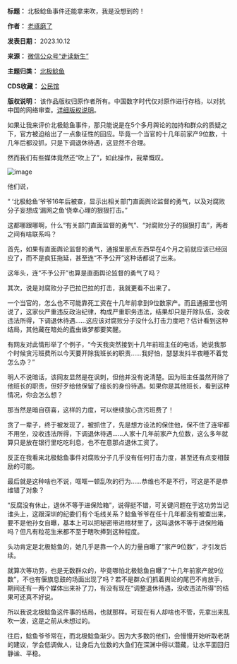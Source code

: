 

**标题：** 北极鲶鱼事件还能拿来吹，我是没想到的！  

**作者：** [老琢磨了](https://chinadigitaltimes.net/space/走读新生)  

**发表日期：** 2023.10.12  

**来源：** [微信公众号“走读新生”](https://web.archive.org/web/https://mp.weixin.qq.com/s/yN4vgmwy2eWrFTfYoEdRoA)  

**主题归类：** [北极鲶鱼](https://chinadigitaltimes.net/space/北极鲶鱼)  

**CDS收藏：** [公民馆](https://chinadigitaltimes.net/space/%E5%85%AC%E6%B0%91%E9%A6%86)  

**版权说明：** 该作品版权归原作者所有。中国数字时代仅对原作进行存档，以对抗中国的网络审查。[详细版权说明](https://chinadigitaltimes.net/chinese/copyright)。


如果让我来评价北极鲶鱼事件，那只能说是在5个多月舆论的加持和群众的质疑之下，官方被迫给出了一点象征性的回应。毕竟一个当官的十几年前家产9位数，十几年后都没抓，只是下调退休待遇，这显然不合理。


然而我们有些媒体竟然还“吹上了”，如此操作，我辈慨叹。


![image](https://chinadigitaltimes.net/chinese/files/2023/10/post-701099-6529aec8c8c92.png)


他们说，


“ ‘北极鲶鱼’爷爷16年后被查，显示出相关部门直面舆论监督的勇气，以及对腐败分子妄想成‘漏网之鱼’侥幸心理的狠狠打击。”


这都哪跟哪啊，什么“有关部门直面监督的勇气”、“对腐败分子的狠狠打击”，两者之间有啥联系吗？


首先，如果有直面舆论监督的勇气，通报里那点东西早在4个月之前就应该已经回应了，而不是疯狂拖延，甚至连“不予公开”这种话都说了出来。


这年头，连“不予公开”也算是直面舆论监督的勇气了吗？


其次，说是对腐败分子巴拉巴拉的打击，我就更看不出来了。


一个当官的，怎么也不可能靠死工资在十几年前拿到9位数家产。而且通报里也明说了，这家伙严重违反政治纪律，构成严重职务违法，结果却只是开除队伍，没收违法所得，下调退休待遇……这应该对腐败分子没什么打击力度吧？估计看到这种结局，其他藏在暗处的蠹虫做梦都要笑醒。


有网友对此情形举了个例子，“今天我突然接到十几年前班主任的电话，她说我那个时候贪污班费所以今天要开除我班长的职责……我好怕，瑟瑟发抖半夜睡不着觉怎么办？”


明人不说暗话，该网友显然是在讽刺，但他并没有说清楚。因为班主任虽然开除了他班长的职责，但好歹给他保留了组长的身份待遇。如果你是其他班长，看到这种情况，你会怎么想？


那当然是暗自窃喜，这样的力度，可以继续放心贪污班费了！


贪了一辈子，终于被发现了，被抓住了，先是想方设法的保住他，保不住了连牢都不用坐，没收违法所得，下调退休待遇……人家十几年前家产九位数，这么多年就算只是放在银行里吃吃利息，也不在意那点退休工资了。


反正在我看来北极鲶鱼事件对腐败分子几乎没有任何打击力度，甚至还有点变相鼓励的可能。


最后就是这种啥也不说，哐哐一顿乱吹的行为……恭维也不是不行，可这是不是恭维错了对象？


“反腐没有休止，退休不等于进保险箱”，说得挺不错，可关键问题在于这功劳当记谁头上，这跟深圳的纪委们有个毛线关系？鲶鱼爷爷在任十几年都没有被查出来，要不是他孙女自曝，基本上可以把秘密带进棺材里了，这叫退休不等于进保险箱吗？但凡有粒花生米都不至于瞎吹捧到这种程度。


头功肯定是北极鲶鱼的，她几乎是靠一个人的力量自曝了“家产9位数”，才引发后续。


就算次等功劳，也是无数群众的，毕竟哪怕北极鲶鱼自曝了“十几年前家产就9位数”，不也有偃旗息鼓的场面出现了吗？若不是群众们抓着舆论的尾巴不肯放手，期间还有一两个媒体出来补了刀，有没有现在“调整退休待遇，没收违法所得”的结果可还真不好说。


所以我说北极鲶鱼这件事的结局，也就那样。可现在有人却啥也不管，先拿出来乱吹一波，这是之前从未想过的。


往后，鲶鱼爷爷常在，而北极鲶鱼渐少。因为大多数的他们，会慢慢开始听取老胡的建议，学会低调做人，让身后九位数的大鱼们在深渊中得以潜藏，让水平面回归静谧、平稳。

